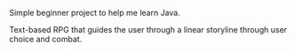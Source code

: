 Simple beginner project to help me learn Java.

Text-based RPG that guides the user through a linear storyline through user choice and combat.

